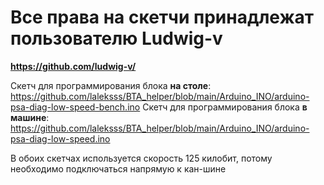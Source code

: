 # Все права на скетчи принадлежат пользователю Ludwig-v 
**https://github.com/ludwig-v/**

Скетч для программирования блока **на столе**: https://github.com/laleksss/BTA_helper/blob/main/Arduino_INO/arduino-psa-diag-low-speed-bench.ino
Скетч для программирования блока **в машине**: https://github.com/laleksss/BTA_helper/blob/main/Arduino_INO/arduino-psa-diag-low-speed.ino

В обоих скетчах используется скорость 125 килобит, потому необходимо подключаться напрямую к кан-шине
